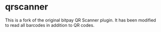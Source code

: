 # qrscanner
This is a fork of the original bitpay QR Scanner plugin. It has been modified to read all barcodes in addition to QR codes.
